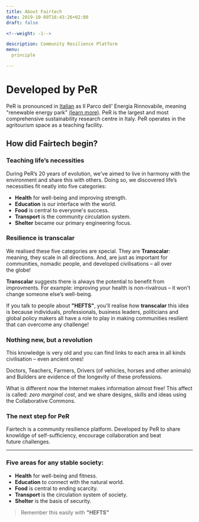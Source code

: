 ```yaml
---
title: About Fairtech
date: 2019-10-09T16:43:26+02:00
draft: false

<!--weight: -1-->

description: Community Resilience Platform
menu:
  principle

---
```


# Developed by PeR

PeR is pronounced in [Italian](https://per.umbria.it) as Il Parco dell' Energia Rinnovabile, meaning "renewable energy park" [(learn more)](https://inspiredlabs.co.uk/per.umbria.it/en/). PeR is the largest and most comprehensive sustainability research centre in&nbsp;Italy. PeR operates in the agritourism space as a teaching&nbsp;facility.



## How did Fairtech begin?

### Teaching life’s necessities

During PeR’s 20 years of evolution, we've aimed to live in harmony with the environment and share this with&nbsp;others. Doing so, we discovered life’s necessities fit neatly into five&nbsp;categories:

- **Health** for well-being and improving&nbsp;strength.
- **Education** is our interface with the&nbsp;world.
- **Food** is central to everyone's&nbsp;success.
- **Transport** is the&nbsp;community circulation&nbsp;system.<!--for strength and stability.-->
- **Shelter** became our primary engineering&nbsp;focus.

### Resilience is transcalar

We realised these five categories are special. They are **Transcalar**: meaning, they scale in all directions. And, are just as important for communities, nomadic people, and developed civilisations – all over the&nbsp;globe!

**Transcalar** suggests there is always the potential to benefit from improvments. For example: improving your health is non-rivalrous – it won't change someone else’s&nbsp;well-being.

If you talk to people about **"HEFTS"**, you'll realise how **transcalar** this idea is because individuals, professionals, business leaders, politicians and global policy makers all have a role to play in making communities resilient that can overcome any challenge!

### Nothing new, but a revolution

This knowledge is very old and you can find links to each area in all kinds civilisation – even ancient&nbsp;ones! 

Doctors, Teachers, Farmers, Drivers (of vehicles, horses and other animals) and Builders are evidence of the longevity of these&nbsp;professions.

<!--Doctor. 👩‍⚕️ 
Teacher.👩‍🏫 
Farmer. 👨‍🌾 
Pedaler. 🚴‍♀️ mechanic.👨‍🔧 driver. 🐎 
Builder. 👷‍♂️ -->

What is different now the Internet makes information almost free! This affect is called: _zero marginal cost_, and we share designs, skills and ideas using the Collaborative&nbsp;Commons.

### The next step for PeR

Fairtech is a community resilience platform. Developed by PeR to share knowldge of self-sufficiency, encourage collaboration and beat future&nbsp;challenges.

<hr/>

### Five areas for any stable society:

- **Health** for well-being and <!--community -->fitness.
- **Education** to connect<!-- scientifically--> with the natural world.
- **Food** is central to ending scarcity.
- **Transport** is the circulation system of society.<!--for strength and stability.-->
- **Shelter** is the basis of security.

> Remember this easily with **"HEFTS"**  

